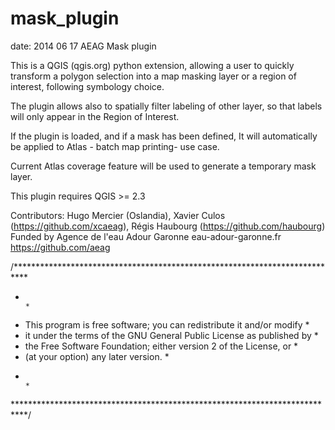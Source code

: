 mask_plugin
===========
date: 2014 06 17
AEAG Mask plugin

This is a QGIS (qgis.org) python extension, allowing a user to quickly transform a polygon selection into a map masking layer or a region of interest, following symbology choice.

The plugin allows also to spatially filter labeling of other layer, so that labels will only appear in the Region of Interest. 

If the plugin is loaded, and if a mask has been defined, It will automatically be applied to Atlas - batch map printing- use case.

Current Atlas coverage feature will be used to generate a temporary mask layer. 

This plugin requires QGIS >= 2.3

Contributors: Hugo Mercier (Oslandia), Xavier Culos (https://github.com/xcaeag), Régis Haubourg (https://github.com/haubourg)
Funded by Agence de l'eau Adour Garonne eau-adour-garonne.fr   https://github.com/aeag


/***************************************************************************
 *                                                                         *
 *   This program is free software; you can redistribute it and/or modify  *
 *   it under the terms of the GNU General Public License as published by  *
 *   the Free Software Foundation; either version 2 of the License, or     *
 *   (at your option) any later version.                                   *
 *                                                                         *
 ***************************************************************************/
